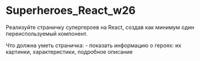 # Superheroes_React_w26

Реализуйте страничку супергероев на React, создав как минимум один переиспользуемый компонент.

Что должна уметь страничка: 
    - показать информацию о героях: их картинки, характеристики, подробное описание
